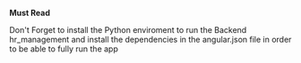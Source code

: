 ****Must Read****

Don't Forget to install the Python enviroment to run the Backend hr_management and install the dependencies in the angular.json file in order to be able to fully run the app
